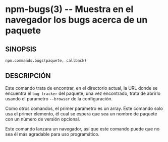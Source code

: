 npm-bugs(3) -- Muestra en el navegador los bugs acerca de un paquete
====================================================================

## SINOPSIS

    npm.commands.bugs(paquete, callback)

## DESCRIPCIÓN

Este comando trata de encontrar, en el directorio actual, la URL donde 
se encuentra el `bug tracker` del paquete, una vez encontrado, trata de
abrirlo usando el parametro `--browser` de la configuración.

Como otros comandos, el primer parametro es un array. Este comando solo
usa el primer elemento, él cual se espera que sea un nombre de paquete
con un número de versión opcional.

Este comando lanzara un navegador, así que este comando puede que no sea 
él más agradable para uso programático.
